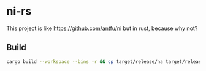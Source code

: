 # ni-rs

This project is like <https://github.com/antfu/ni> but in rust, because why not?

## Build

```sh
cargo build --workspace --bins -r && cp target/release/na target/release/ni target/release/nr target/release/nrm npm/dist
```

